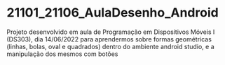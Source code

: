 # 21101_21106_AulaDesenho_Android

Projeto desenvolvido em aula de Programação em Dispositivos Móveis I (DS303), dia 14/06/2022 para aprendermos sobre formas geométricas
(linhas, bolas, oval e quadrados) dentro do ambiente android studio, e a manipulação dos mesmos com botões
